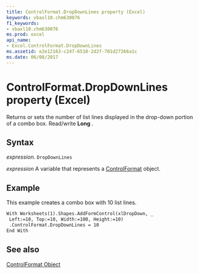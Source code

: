 ```yaml
---
title: ControlFormat.DropDownLines property (Excel)
keywords: vbaxl10.chm630076
f1_keywords:
- vbaxl10.chm630076
ms.prod: excel
api_name:
- Excel.ControlFormat.DropDownLines
ms.assetid: e2e12163-c247-6518-2d2f-701d27266a1c
ms.date: 06/08/2017
---
```



# ControlFormat.DropDownLines property (Excel)

Returns or sets the number of list lines displayed in the drop-down portion of a combo box. Read/write  **Long** .


## Syntax

 _expression_. `DropDownLines`

 _expression_ A variable that represents a [ControlFormat](Excel.ControlFormat.md) object.


## Example

This example creates a combo box with 10 list lines.


```vb
With Worksheets(1).Shapes.AddFormControl(xlDropDown, _ 
 Left:=10, Top:=10, Width:=100, Height:=10) 
 .ControlFormat.DropDownLines = 10 
End With
```


## See also


[ControlFormat Object](Excel.ControlFormat.md)

